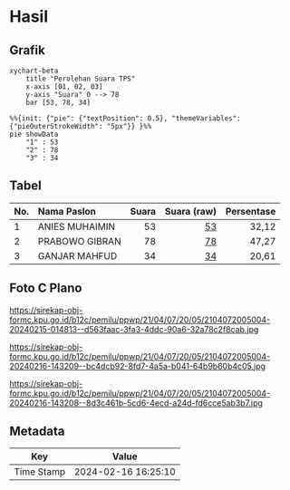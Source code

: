# Hasil

## Grafik

```mermaid
xychart-beta
    title "Perolehan Suara TPS"
    x-axis [01, 02, 03]
    y-axis "Suara" 0 --> 78
    bar [53, 78, 34]
```

```mermaid
%%{init: {"pie": {"textPosition": 0.5}, "themeVariables": {"pieOuterStrokeWidth": "5px"}} }%%
pie showData
    "1" : 53
    "2" : 78
    "3" : 34
```

## Tabel

| No. | Nama Paslon    | Suara | Suara (raw) | Persentase |
|:--- |:-------------- | -----:| -----------:| ----------:|
| 1   | ANIES MUHAIMIN | 53    | [53][p-1]   | 32,12      |
| 2   | PRABOWO GIBRAN | 78    | [78][p-2]   | 47,27      |
| 3   | GANJAR MAHFUD  | 34    | [34][p-3]   | 20,61      |


[p-1]: https://github.com/gigit-pemilu/pemilu-2024-21-kepulauan-riau/blob/main/pilpres/hitung-suara/sub/21-kepulauan-riau/sub/04-lingga/sub/07-lingga-timur/sub/2005-sungai-pinang/sub/004-tps/sub/paslon-1.txt
[p-2]: https://github.com/gigit-pemilu/pemilu-2024-21-kepulauan-riau/blob/main/pilpres/hitung-suara/sub/21-kepulauan-riau/sub/04-lingga/sub/07-lingga-timur/sub/2005-sungai-pinang/sub/004-tps/sub/paslon-2.txt
[p-3]: https://github.com/gigit-pemilu/pemilu-2024-21-kepulauan-riau/blob/main/pilpres/hitung-suara/sub/21-kepulauan-riau/sub/04-lingga/sub/07-lingga-timur/sub/2005-sungai-pinang/sub/004-tps/sub/paslon-3.txt

## Foto C Plano

https://sirekap-obj-formc.kpu.go.id/b12c/pemilu/ppwp/21/04/07/20/05/2104072005004-20240215-014813--d563faac-3fa3-4ddc-90a6-32a78c2f8cab.jpg

https://sirekap-obj-formc.kpu.go.id/b12c/pemilu/ppwp/21/04/07/20/05/2104072005004-20240216-143209--bc4dcb92-8fd7-4a5a-b041-64b9b60b4c05.jpg

https://sirekap-obj-formc.kpu.go.id/b12c/pemilu/ppwp/21/04/07/20/05/2104072005004-20240216-143208--8d3c461b-5cd6-4ecd-a24d-fd6cce5ab3b7.jpg


## Metadata

| Key        | Value               |
| ---------- | ------------------- |
| Time Stamp | 2024-02-16 16:25:10 |



